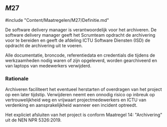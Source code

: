 ## $M27$

#include "Content/Maatregelen/M27/Definitie.md"

De software delivery manager is verantwoordelijk voor het archiveren. De software delivery manager geeft het Scrumteam opdracht de archivering voor te bereiden en geeft de afdeling ICTU Software Diensten (ISD) de opdracht de archivering uit te voeren.

Alle documentatie, broncode, referentiedata en credentials die tijdens de werkzaamheden nodig waren of zijn opgeleverd, worden gearchiveerd en van laptops van medewerkers verwijderd.

### Rationale

Archiveren faciliteert het eventueel herstarten of overdragen van het project op een later tijdstip. Verwijderen neemt een onnodig risico op inbreuk op vertrouwelijkheid weg en vrijwaart projectmedewerkers en ICTU van verdenking en aansprakelijkheid wanneer een incident optreedt.

Het expliciet afsluiten van het project is conform Maatregel 14: "Archivering" uit de NEN NPR 5326:2019.
